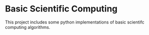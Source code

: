 # Basic Scientific Computing

This project includes some python implementations of basic scientifc computing algorithms.
